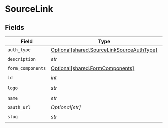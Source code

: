 # SourceLink


## Fields

| Field                                                                                        | Type                                                                                         | Required                                                                                     | Description                                                                                  |
| -------------------------------------------------------------------------------------------- | -------------------------------------------------------------------------------------------- | -------------------------------------------------------------------------------------------- | -------------------------------------------------------------------------------------------- |
| `auth_type`                                                                                  | [Optional[shared.SourceLinkSourceAuthType]](../../models/shared/sourcelinksourceauthtype.md) | :heavy_minus_sign:                                                                           | N/A                                                                                          |
| `description`                                                                                | *str*                                                                                        | :heavy_check_mark:                                                                           | N/A                                                                                          |
| `form_components`                                                                            | [Optional[shared.FormComponents]](../../models/shared/formcomponents.md)                     | :heavy_minus_sign:                                                                           | N/A                                                                                          |
| `id`                                                                                         | *int*                                                                                        | :heavy_check_mark:                                                                           | N/A                                                                                          |
| `logo`                                                                                       | *str*                                                                                        | :heavy_check_mark:                                                                           | N/A                                                                                          |
| `name`                                                                                       | *str*                                                                                        | :heavy_check_mark:                                                                           | N/A                                                                                          |
| `oauth_url`                                                                                  | *Optional[str]*                                                                              | :heavy_minus_sign:                                                                           | N/A                                                                                          |
| `slug`                                                                                       | *str*                                                                                        | :heavy_check_mark:                                                                           | N/A                                                                                          |